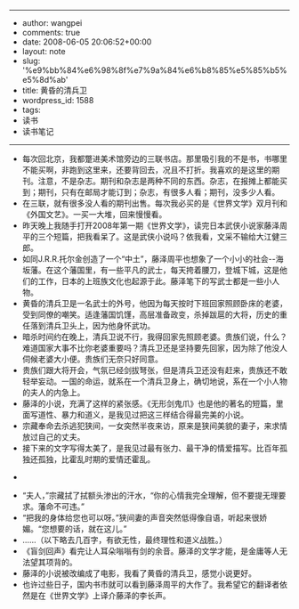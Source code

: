 - --
- author: wangpei
- comments: true
- date: 2008-06-05 20:06:52+00:00
- layout: note
- slug: '%e9%bb%84%e6%98%8f%e7%9a%84%e6%b8%85%e5%85%b5%e5%8d%ab'
- title: 黄昏的清兵卫
- wordpress_id: 1588
- tags:
- 读书
- 读书笔记
- --
- 每次回北京，我都蹩进美术馆旁边的三联书店。那里吸引我的不是书，书哪里不能买啊，非跑到这里来，还要背回去，况且不打折。我喜欢的是这里的期刊。注意，不是杂志。期刊和杂志是两种不同的东西。杂志，在报摊上都能买到；期刊，只有在邮局才能订到；杂志，有很多人看；期刊，没多少人看。
- 在三联，就有很多没人看的期刊出售。每次我必买的是《世界文学》双月刊和《外国文艺》。一买一大堆，回来慢慢看。
- 昨天晚上我随手打开2008年第一期《世界文学》，读完日本武侠小说家藤泽周平的三个短篇，把我看呆了。这是武侠小说吗？依我看，文采不输给大江健三郎。
- 如同J.R.R.托尔金创造了一个“中土”，藤泽周平也想象了一个小小的社会--海坂藩。在这个藩国里，有一些平凡的武士，每天挎着腰刀，登城下城，这是他们的工作，日本的上班族文化也起源于此。藤泽笔下的写武士都是一些小人物。
- 黄昏的清兵卫是一名武士的外号，他因为每天按时下班回家照顾卧床的老婆，受到同僚的嘲笑。适逢藩国饥馑，高层准备政变，杀掉跋扈的大将，历史的重任落到清兵卫头上，因为他身怀武功。
- 暗杀时间约在晚上，清兵卫说不行，我得回家先照顾老婆。贵族们说，什么？难道国家大事不比你老婆重要吗？清兵卫还是坚持要先回家，因为除了他没人伺候老婆大小便。贵族们无奈只好同意。
- 贵族们跟大将开会，气氛已经剑拔弩张，但是清兵卫还没有赶来，贵族还不敢轻举妄动。一国的命运，就系在一个清兵卫身上，确切地说，系在一个小人物的夫人的内急上。
- 藤泽的小说，充满了这样的紧张感。《无形剑鬼爪》也是他的著名的短篇，里面写道性、暴力和道义，是我见过把这三样结合得最完美的小说。
- 宗藏奉命去杀逃犯狭间，一女突然半夜来访，原来是狭间美貌的妻子，来求情放过自己的丈夫。
- 接下来的文字写得太美了，是我见过最有张力、最干净的情爱描写。比百年孤独还孤独，比霍乱时期的爱情还霍乱。
- <blockquote>
- “夫人，”宗藏拭了拭额头渗出的汗水，“你的心情我完全理解，但不要提无理要求。藩命不可违。”
- “把我的身体给您也可以呀。”狭间妻的声音突然低得像自语，听起来很娇媚。“您想要的话，就在这儿。”
- ……（以下略去几百字，有欲无性，最终理性和道义战胜。）</blockquote>
- 《盲剑回声》看完让人耳朵嗡嗡有剑的余音。藤泽的文学才能，是金庸等人无法望其项背的。
- 藤泽的小说被改编成了电影，我看了黄昏的清兵卫，感觉小说更好。
- 也许过些日子，国内书市就可以看到藤泽周平的大作了。我希望它的翻译者依然是在《世界文学》上译介藤泽的李长声。

